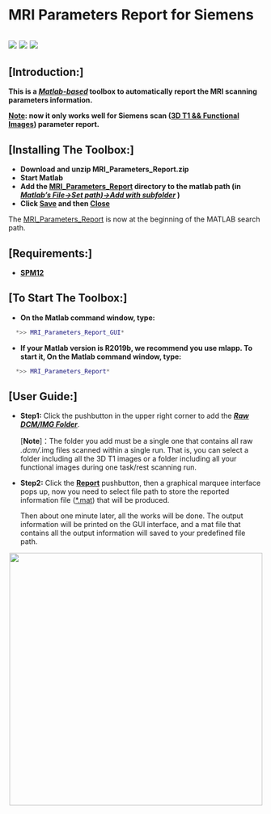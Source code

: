 # MRI Parameters Report for Siemens


![](https://img.shields.io/badge/release-v1.0-brightgreen.svg)
![](https://img.shields.io/badge/data-2019/11/29-green.svg)
![](https://img.shields.io/badge/licese-GPLV3.0-blue.svg)
------

## [Introduction:]
**This is a ***[Matlab-based]()*** toolbox to automatically report the MRI scanning parameters information.**

**[Note](): now it only works well for Siemens scan ([3D T1 && Functional Images]()) parameter report.**

## [Installing The Toolbox:]

- **Download and unzip MRI_Parameters_Report.zip**
- **Start Matlab**
- **Add the [MRI_Parameters_Report]() directory to the matlab path (in [*Matlab’s File->Set path)->Add with subfolder*]() )**
- **Click [Save]() and then [Close]()**

The [MRI_Parameters_Report]() is now at the beginning of the MATLAB search path.
## [Requirements:]

- [**SPM12**](https://www.fil.ion.ucl.ac.uk/spm/software/spm12/)

## [To Start The Toolbox:]

- **On the Matlab command window, type:**
``` matlab
  *>> MRI_Parameters_Report_GUI* 
```

- **If your Matlab version is R2019b, we recommend you use mlapp. To start it, On the Matlab command window, type:** 
``` matlab
  *>> MRI_Parameters_Report* 
```
## [User Guide:]
- **Step1:** Click the pushbutton in the upper right corner to add the [***Raw DCM/IMG Folder***]().

  [**Note**]：The folder you add must be a single one that contains all raw *.dcm/*.img files scanned within a single run. That is, you can select a folder including all the 3D T1 images or a folder including all your functional images during one task/rest scanning run.

- **Step2:** Click the [**Report**]() pushbutton, then a graphical marquee interface pops up, now you need to select file path to store the reported information file ([*.mat]()) that will be produced. 

  Then about one minute later, all the works will be done. The output information will be printed on the GUI interface, and a mat file that contains all the output information will saved to your predefined file path.


<center><img src="https://uploader.shimo.im/f/hPttRSWuvWMElcGD.png" width="500" /></center> 
